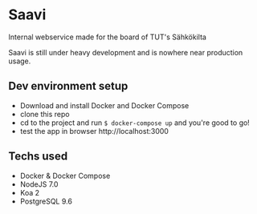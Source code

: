 # Saavi

Internal webservice made for the board of TUT's Sähkökilta

Saavi is still under heavy development and is nowhere near production usage.

## Dev environment setup

- Download and install Docker and Docker Compose
- clone this repo
- cd to the project and run `$ docker-compose up` and you're good to go!
- test the app in browser http://localhost:3000

## Techs used

- Docker & Docker Compose
- NodeJS 7.0
- Koa 2
- PostgreSQL 9.6
